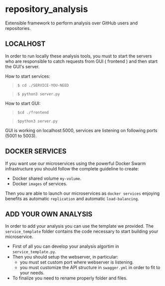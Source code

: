 # repository_analysis
Extensible framework to perform analysis over GitHub users and repositories.


## LOCALHOST
In order to run locally these analysis tools, you must to start the servers who are responsible to catch requests from GUI ( frontend ) and then start the GUI's server.

How to start services:

>`$ cd ./SERVICE-YOU-NEED`

>`$ python3 server.py`

How to start GUI:
> `$cd ./frontend`

> `$python3 server.py`

GUI is working on localhost:5000, services are listening on following ports (5001 to 5003).

## DOCKER SERVICES
If you want use our microservices using the powerful Docker Swarm infrastructure you should follow the complete guideline to create:

- Docker shared volume `my-volume`.
- Docker `images` of services.

Then you are able to launch our microservices as `docker services` enjoying benefits as automatic `replication` and automatic `load-balancing`.


## ADD YOUR OWN ANALYSIS

In order to add your analysis you can use the template we provided.
The `service_template` folder contains the code necessary to start building your microservice.

- First of all you can develop your analysis algortim in `service_template.py`.
- Then you should setup the webserver, in particular:
	- you must set custom port where webserver is listening.
	- you must customize the API structure in `swagger.yml` in order to fit to your needs.
- To finalize you need to rename properly folder and files.